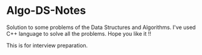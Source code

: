 # Algo-DS-Notes
Solution to some problems of the Data Structures and Algorithms. I've used C++ language to solve all the problems. Hope you like it !!


This is for interview preparation.
